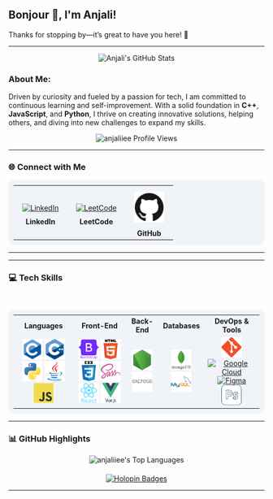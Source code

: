## Bonjour 🙌, I'm Anjali!  
Thanks for stopping by—it’s great to have you here! 👋

---

<p align="center">
  <img width="70%" src="https://github-readme-stats.vercel.app/api?username=anjaliiee&show_icons=true&theme=tokyonight&include_all_commits=true&count_private=true" alt="Anjali's GitHub Stats" />
</p>

### About Me:
Driven by curiosity and fueled by a passion for tech, I am committed to continuous learning and self-improvement. With a solid foundation in **C++**, **JavaScript**, and **Python**, I thrive on creating innovative solutions, helping others, and diving into new challenges to expand my skills.

<p align="center">
  <img src="https://komarev.com/ghpvc/?username=anjaliiee&label=Profile%20views&color=6e40c9&style=flat" alt="anjaliiee Profile Views" width="30%" />
</p>

---

### 🌐 Connect with Me

<table align="center" style="background-color: #f0f4f8; padding: 10px; border-radius: 10px;">
  <tr>
    <td align="center">
      <a href="https://linkedin.com/in/anjali-yadav-35ba5b272" target="blank">
        <img src="https://raw.githubusercontent.com/rahuldkjain/github-profile-readme-generator/master/src/images/icons/Social/linked-in-alt.svg" alt="LinkedIn" height="60" width="60" style="margin: 10px;"/>
      </a>
      <br />
      <span style="font-weight: bold;">LinkedIn</span>
    </td>
    <td align="center">
      <a href="https://www.leetcode.com/anj_07" target="blank">
        <img src="https://raw.githubusercontent.com/rahuldkjain/github-profile-readme-generator/master/src/images/icons/Social/leet-code.svg" alt="LeetCode" height="60" width="60" style="margin: 10px;"/>
      </a>
      <br />
      <span style="font-weight: bold;">LeetCode</span>
    </td>
    <td align="center">
      <a href="https://github.com/anjaliiee" target="blank">
        <img src="https://raw.githubusercontent.com/devicons/devicon/master/icons/github/github-original.svg" alt="GitHub" height="60" width="60" style="margin: 10px;"/>
      </a>
      <br />
      <span style="font-weight: bold;">GitHub</span>
    </td>
  </tr>
</table>

---

---

### 💻 Tech Skills

<table align="center" style="background-color:#f0f4f8; padding: 10px; border-radius: 10px;">
  <tr>
    <th>Languages</th>
    <th>Front-End</th>
    <th>Back-End</th>
    <th>Databases</th>
    <th>DevOps & Tools</th>
  </tr>
  <tr>
    <td align="center">
      <a href="https://www.cprogramming.com/" target="_blank"><img src="https://raw.githubusercontent.com/devicons/devicon/master/icons/c/c-original.svg" alt="C" width="40" height="40"/></a>
      <a href="https://www.w3schools.com/cpp/" target="_blank"><img src="https://raw.githubusercontent.com/devicons/devicon/master/icons/cplusplus/cplusplus-original.svg" alt="C++" width="40" height="40"/></a>
      <a href="https://www.python.org" target="_blank"><img src="https://raw.githubusercontent.com/devicons/devicon/master/icons/python/python-original.svg" alt="Python" width="40" height="40"/></a>
      <a href="https://www.java.com" target="_blank"><img src="https://raw.githubusercontent.com/devicons/devicon/master/icons/java/java-original.svg" alt="Java" width="40" height="40"/></a>
      <a href="https://developer.mozilla.org/en-US/docs/Web/JavaScript" target="_blank"><img src="https://raw.githubusercontent.com/devicons/devicon/master/icons/javascript/javascript-original.svg" alt="JavaScript" width="40" height="40"/></a>
    </td>
    <br>
    <td align="center">
      <a href="https://getbootstrap.com" target="_blank"><img src="https://raw.githubusercontent.com/devicons/devicon/master/icons/bootstrap/bootstrap-plain-wordmark.svg" alt="Bootstrap" width="40" height="40"/></a>
      <a href="https://www.w3.org/html/" target="_blank"><img src="https://raw.githubusercontent.com/devicons/devicon/master/icons/html5/html5-original-wordmark.svg" alt="HTML5" width="40" height="40"/></a>
      <a href="https://www.w3schools.com/css/" target="_blank"><img src="https://raw.githubusercontent.com/devicons/devicon/master/icons/css3/css3-original-wordmark.svg" alt="CSS3" width="40" height="40"/></a>
      <a href="https://sass-lang.com" target="_blank"><img src="https://raw.githubusercontent.com/devicons/devicon/master/icons/sass/sass-original.svg" alt="Sass" width="40" height="40"/></a>
      <a href="https://reactjs.org" target="_blank"><img src="https://raw.githubusercontent.com/devicons/devicon/master/icons/react/react-original-wordmark.svg" alt="React" width="40" height="40"/></a>
      <a href="https://vuejs.org" target="_blank"><img src="https://raw.githubusercontent.com/devicons/devicon/master/icons/vuejs/vuejs-original-wordmark.svg" alt="Vue.js" width="40" height="40"/></a>
    </td>
    <td align="center">
      <a href="https://nodejs.org" target="_blank"><img src="https://raw.githubusercontent.com/devicons/devicon/master/icons/nodejs/nodejs-original.svg" alt="Node.js" width="40" height="40"/></a>
      <a href="https://expressjs.com" target="_blank"><img src="https://raw.githubusercontent.com/devicons/devicon/master/icons/express/express-original-wordmark.svg" alt="Express.js" width="40" height="40"/></a>
    </td>
    <td align="center">
      <a href="https://www.mongodb.com" target="_blank"><img src="https://raw.githubusercontent.com/devicons/devicon/master/icons/mongodb/mongodb-original-wordmark.svg" alt="MongoDB" width="40" height="40"/></a>
      <a href="https://www.mysql.com" target="_blank"><img src="https://raw.githubusercontent.com/devicons/devicon/master/icons/mysql/mysql-original-wordmark.svg" alt="MySQL" width="40" height="40"/></a>
    </td>
    <td align="center">
      <a href="https://git-scm.com/" target="_blank"><img src="https://raw.githubusercontent.com/devicons/devicon/master/icons/git/git-original.svg" alt="Git" width="40" height="40"/></a>
      <a href="https://cloud.google.com" target="_blank"><img src="https://www.vectorlogo.zone/logos/google_cloud/google_cloud-icon.svg" alt="Google Cloud" width="40" height="40"/></a>
      <a href="https://www.figma.com/" target="_blank"><img src="https://www.vectorlogo.zone/logos/figma/figma-icon.svg" alt="Figma" width="40" height="40"/></a>
      <a href="https://www.photoshop.com/en" target="_blank"><img src="https://raw.githubusercontent.com/devicons/devicon/master/icons/photoshop/photoshop-line.svg" alt="Photoshop" width="40" height="40"/></a>
    </td>
  </tr>
</table>

---

### 📊 GitHub Highlights

<p align="center">
  <img width="50%" src="https://github-readme-stats.vercel.app/api/top-langs?username=anjaliiee&show_icons=true&theme=tokyonight&locale=en&layout=compact" alt="anjaliiee's Top Languages" />
</p>

<p align="center" style="margin-top: 20px;">
  <a href="https://holopin.io/@anjaliee">
    <img src="https://holopin.me/anjaliee" alt="Holopin Badges" width="70%" />
  </a>
</p>

---
